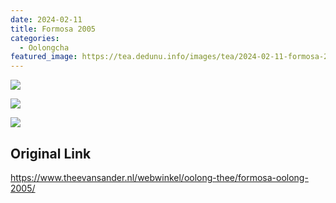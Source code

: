 ```yaml
---
date: 2024-02-11
title: Formosa 2005
categories:
  - Oolongcha
featured_image: https://tea.dedunu.info/images/tea/2024-02-11-formosa-2005-1.jpg
---
```


![](https://tea.dedunu.info/images/tea/2024-02-11-formosa-2005-2.jpg)

![](https://tea.dedunu.info/images/tea/2024-02-11-formosa-2005-3.jpg)

![](https://tea.dedunu.info/images/tea/2024-02-11-formosa-2005-4.jpg)

## Original Link

<https://www.theevansander.nl/webwinkel/oolong-thee/formosa-oolong-2005/>
